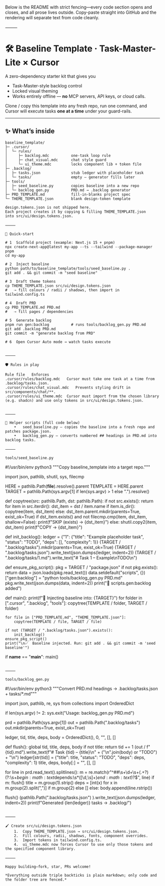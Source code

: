 Below is the README with strict fencing—every code section opens and closes, and all prose lives outside.
Copy-paste straight into GitHub and the rendering will separate text from code cleanly.

⸻


# 🛠️  Baseline Template · Task-Master-Lite × Cursor

A zero-dependency starter kit that gives you

* Task-Master-style backlog control  
* Locked visual theming  
* Works entirely offline — **no** MCP servers, API keys, or cloud calls.

Clone / copy this template into any fresh repo, run one command, and Cursor will execute tasks **one at a time** under your guard-rails.

---

## ✨ What’s inside

```text
baseline_template/
├─ .cursor/
│  └─ rules/
│     ├─ backlog.mdc          one-task loop rule
│     ├─ chat_visual.mdc      chat style guard
│     └─ ui_theme.mdc         locks component lib + token file
├─ .backlog/
│  ├─ tasks.json              stub ledger with placeholder task
│  └─ tasks/                  empty – generator fills later
├─ tools/
│  ├─ seed_baseline.py        copies baseline into a new repo
│  └─ backlog_gen.py          PRD.md → .backlog generator
├─ PRD_TEMPLATE.md            fill-in-blanks project spec
└─ THEME_TEMPLATE.json        blank design-token template

design.tokens.json is not shipped here.
Each project creates it by copying & filling THEME_TEMPLATE.json
into src/ui/design.tokens.json.

⸻

🚀 Quick-start

# 1  Scaffold project (example: Next.js 15 + pnpm)
npx create-next-app@latest my-app --ts --tailwind --package-manager pnpm
cd my-app

# 2  Inject baseline
python path/to/baseline_template/tools/seed_baseline.py .
git add . && git commit -m "seed baseline"

# 3  Draft theme tokens
cp THEME_TEMPLATE.json src/ui/design.tokens.json
#   ⇢ fill colours / radii / shadows, then import in tailwind.config.ts

# 4  Draft PRD
cp PRD_TEMPLATE.md PRD.md
#   ⇢ fill pages / dependencies

# 5  Generate backlog
pnpm run gen:backlog          # runs tools/backlog_gen.py PRD.md
git add .backlog PRD.md
git commit -m "generate backlog from PRD"

# 6  Open Cursor Auto mode → watch tasks execute


⸻

🛡️ Rules in play

Rule file	Enforces
.cursor/rules/backlog.mdc	Cursor must take one task at a time from .backlog/tasks.json.
.cursor/rules/chat_visual.mdc	Prevents styling drift in src/components/chat/**.
.cursor/rules/ui_theme.mdc	Cursor must import from the chosen library (e.g. shadcn) and use only tokens in src/ui/design.tokens.json.


⸻

🔧 Helper scripts (full code below)
	•	seed_baseline.py — copies the baseline into a fresh repo and patches package.json.
	•	backlog_gen.py — converts numbered ## headings in PRD.md into backlog tasks.

⸻

tools/seed_baseline.py
```
#!/usr/bin/env python3
"""Copy baseline_template into a target repo."""

import json, pathlib, shutil, sys, filecmp

HERE      = pathlib.Path(__file__).resolve().parent
TEMPLATE  = HERE.parent
TARGET    = pathlib.Path(sys.argv[1] if len(sys.argv) > 1 else ".").resolve()

def copytree(src: pathlib.Path, dst: pathlib.Path):
    if not src.exists(): return
    for item in src.iterdir():
        dst_item = dst / item.name
        if item.is_dir():
            copytree(item, dst_item)
        else:
            dst_item.parent.mkdir(parents=True, exist_ok=True)
            if dst_item.exists() and not filecmp.cmp(item, dst_item, shallow=False):
                print(f"SKIP (exists) → {dst_item}")
            else:
                shutil.copy2(item, dst_item)
                print(f"COPY → {dst_item}")

def init_backlog():
    ledger = {"1": {"title": "Example placeholder task",
                    "status": "TODO", "deps": [], "complexity": 1}}
    (TARGET / ".backlog/tasks").mkdir(parents=True, exist_ok=True)
    (TARGET / ".backlog/tasks.json").write_text(json.dumps(ledger, indent=2))
    (TARGET / ".backlog/tasks/1.md").write_text("# Task 1 – Example\nTODO\n")

def ensure_pkg_script():
    pkg = TARGET / "package.json"
    if not pkg.exists(): return
    data = json.loads(pkg.read_text())
    data.setdefault("scripts", {})["gen:backlog"] = "python tools/backlog_gen.py PRD.md"
    pkg.write_text(json.dumps(data, indent=2))
    print("📝  scripts.gen:backlog added")

def main():
    print(f"🔧 Injecting baseline into: {TARGET}")
    for folder in [".cursor", ".backlog", "tools"]:
        copytree(TEMPLATE / folder, TARGET / folder)

    for file in ["PRD_TEMPLATE.md", "THEME_TEMPLATE.json"]:
        copytree(TEMPLATE / file, TARGET / file)

    if not (TARGET / ".backlog/tasks.json").exists():
        init_backlog()
    ensure_pkg_script()
    print("\n✅  Baseline injected. Run: git add . && git commit -m 'seed baseline'")

if __name__ == "__main__":
    main()
```

⸻

tools/backlog_gen.py
```
#!/usr/bin/env python3
"""Convert PRD.md headings → .backlog/tasks.json + tasks/*.md"""

import json, pathlib, re, sys
from collections import OrderedDict

if len(sys.argv) != 2:
    sys.exit("Usage: backlog_gen.py PRD.md")

prd  = pathlib.Path(sys.argv[1])
out  = pathlib.Path(".backlog/tasks")
out.mkdir(parents=True, exist_ok=True)

ledger, tid, title, deps, body = OrderedDict(), 0, "", [], []

def flush():
    global tid, title, deps, body
    if not title: return
    tid += 1
    (out / f"{tid}.md").write_text(f"# Task {tid} – {title}\n" +
                                   ("\n".join(body) or "TODO") + "\n")
    ledger[str(tid)] = {"title": title, "status": "TODO",
                        "deps": deps, "complexity": 1}
    title, deps, body[:] = "", [], []

for line in prd.read_text().splitlines():
    m = re.match(r"^##\s+\d+\s+(.+?)(?:\s+$begin:math:text$depends:\\s*([\\d,\\s]+)$end:math:text$)?$", line)
    if m:
        flush()
        title = m.group(1).strip()
        deps  = [int(x) for x in m.group(2).split(",")] if m.group(2) else []
    else:
        body.append(line.rstrip())

flush()
(pathlib.Path(".backlog/tasks.json")
 ).write_text(json.dumps(ledger, indent=2))
print(f"Generated {len(ledger)} tasks → .backlog/")
```

⸻

🖌️ Create src/ui/design.tokens.json
	1.	Copy THEME_TEMPLATE.json → src/ui/design.tokens.json.
	2.	Fill colours, radii, shadows, fonts, component overrides.
	3.	Import tokens in tailwind.config.ts.
	4.	ui_theme.mdc now forces Cursor to use only those tokens and the specified component library.

⸻

Happy building—fork, star, PRs welcome!

*Everything outside triple backticks is plain markdown; only code and the folder tree are fenced.*